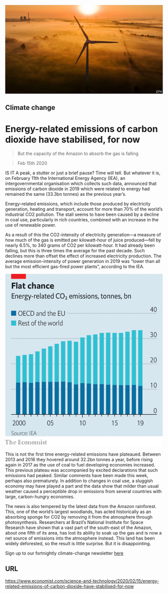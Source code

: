 ![](./images/20200215_STP503.jpg)

## Climate change

# Energy-related emissions of carbon dioxide have stabilised, for now

> But the capacity of the Amazon to absorb the gas is falling

> Feb 15th 2020

IS IT A peak, a stutter or just a brief pause? Time will tell. But whatever it is, on February 11th the International Energy Agency (IEA), an intergovernmental organisation which collects such data, announced that emissions of carbon dioxide in 2019 which were related to energy had remained the same (33.3bn tonnes) as the previous year’s.

Energy-related emissions, which include those produced by electricity generation, heating and transport, account for more than 70% of the world’s industrial CO2 pollution. The stall seems to have been caused by a decline in coal use, particularly in rich countries, combined with an increase in the use of renewable power.

As a result of this the CO2-intensity of electricity generation—a measure of how much of the gas is emitted per kilowatt-hour of juice produced—fell by nearly 6.5%, to 340 grams of CO2 per kilowatt-hour. It had already been falling, but this is three times the average for the past decade. Such declines more than offset the effect of increased electricity production. The average emission-intensity of power generation in 2019 was “lower than all but the most efficient gas-fired power plants”, according to the IEA.

![](./images/20200215_STC180.png)

This is not the first time energy-related emissions have plateaued. Between 2013 and 2016 they hovered around 32.2bn tonnes a year, before rising again in 2017 as the use of coal to fuel developing economies increased. This previous plateau was accompanied by excited declarations that such emissions had peaked. Similar comments have been made this week, perhaps also prematurely. In addition to changes in coal use, a sluggish economy may have played a part and the data show that milder than usual weather caused a perceptible drop in emissions from several countries with large, carbon-hungry economies.

The news is also tempered by the latest data from the Amazon rainforest. This, one of the world’s largest woodlands, has acted historically as an absorbing sponge for CO2 by removing it from the atmosphere through photosynthesis. Researchers at Brazil’s National Institute for Space Research have shown that a vast part of the south-east of the Amazon, about one fifth of its area, has lost its ability to soak up the gas and is now a net source of emissions into the atmosphere instead. This land has been widely deforested, so the result is little surprise. But it is disappointing.

Sign up to our fortnightly climate-change newsletter [here](https://www.economist.com//theclimateissue/)

## URL

https://www.economist.com/science-and-technology/2020/02/15/energy-related-emissions-of-carbon-dioxide-have-stabilised-for-now
